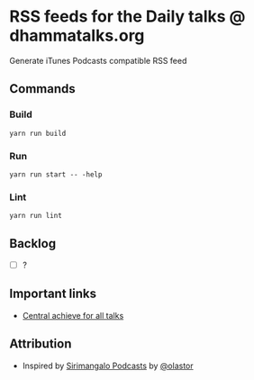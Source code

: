 # RSS feeds for the Daily talks @ dhammatalks.org

Generate iTunes Podcasts compatible RSS feed

## Commands

### Build

```yarn run build```

### Run

```yarn run start -- -help```

### Lint

```yarn run lint```

## Backlog

- [ ] ?

## Important links

- [Central achieve for all talks](https://www.dhammatalks.org/mp3_index.html)

## Attribution

- Inspired by [Sirimangalo Podcasts](https://gitlab.com/sirimangalo/podcast) by [@olastor](https://github.com/olastor)

